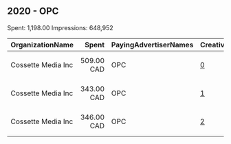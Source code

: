 ## 2020 - OPC 
Spent: 1,198.00
Impressions: 648,952

|OrganizationName|Spent|PayingAdvertiserNames|CreativeUrls|Impressions|Genders|AgeBrackets|CountryCodes|BillingAddresses|CandidateBallotInformation|
|:---|---:|:---|:---|---:|:---|:---|:---|:---|:---|
|Cossette Media Inc|509.00 CAD|OPC|[0](https://www.snap.com/political-ads/asset/1094f5cdea3c6095c1eb4359607165d1f542bb53e44d200a18e9bf62d44e77d5?mediaType=mp4)|285,439||18-24|canada|"P.O. Box. 11613, Succ. Centre-ville,Montreal,H3C5V9,CA"||
|Cossette Media Inc|343.00 CAD|OPC|[1](https://www.snap.com/political-ads/asset/c151c13f1839fc8b30613a1dbb745e67e91912476379eb620b7800f58064dacf?mediaType=mp4)|186,752||18-24|canada|"P.O. Box. 11613, Succ. Centre-ville,Montreal,H3C5V9,CA"||
|Cossette Media Inc|346.00 CAD|OPC|[2](https://www.snap.com/political-ads/asset/28afb627cec6521459a645f463d17b87f5eb093ec119ed204bd5fe1fe50301da?mediaType=mp4)|176,761||18-24|canada|"P.O. Box. 11613, Succ. Centre-ville,Montreal,H3C5V9,CA"||
